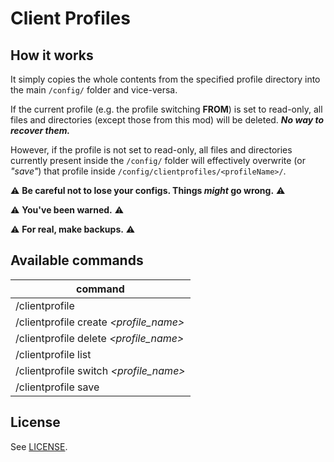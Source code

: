 # Client Profiles

## How it works
It simply copies the whole contents from the specified profile
directory into the main `/config/` folder and vice-versa.

If the current profile (e.g. the profile switching **FROM**) is
set to read-only, all files and directories (except those from
this mod) will be deleted. **_No way to recover them._**

However, if the profile is not set to read-only, all files and
directories currently present inside the `/config/` folder will
effectively overwrite (or _"save"_) that profile inside
`/config/clientprofiles/<profileName>/`.

⚠ **Be careful not to lose your configs. Things _might_ go wrong.** ⚠

⚠ **You've been warned.** ⚠

⚠ **For real, make backups.** ⚠

## Available commands

| command                                  |
|------------------------------------------|
| /clientprofile                           |
| /clientprofile create _\<profile_name\>_ |
| /clientprofile delete _\<profile_name\>_ |
| /clientprofile list                      |
| /clientprofile switch _\<profile_name\>_ |
| /clientprofile save                      |


## License
See [LICENSE](LICENSE).
